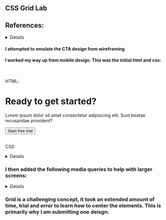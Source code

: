 ## CSS Grid Lab


## References:
<details>
(1) https://developer.mozilla.org/en-US/
 - Using media queries

(2) ChatGPT
- Checking syntax errors, asking for help in better understanding concepts of grid and media queries.

<br/>

</details>

#### I attempted to emulate the CTA design from wireframing

#### I worked my way up from mobile design. This was the initial html and css:


<br/>

HTML:

<body>
    <div id="h1"><h1>Ready to get started?</h1></div>
    <div id="p"><p>Lorem ipsum dolor sit amet consectetur adipisicing elit. Sunt beatae recusandae provident?</p></div>
    <div id="button"><button>Start free trial</button></div>
</body>
</html>

<br/>

CSS: 
<details>
body {
    display: grid;
    grid-template-columns: 1fr 1fr 1fr;
    grid-template-rows: 1fr 1fr 1fr;
    font-family: "Crimson Text", serif;
    font-weight: 400;
    font-style: normal;
}


#container-1 {
    display: grid;
    grid-area: 2/2;
}

#h1 {
    display: flex;
    justify-content: center;
    padding-right: 30px;
    grid-area: 2/2;
    /* padding-left: 20%; */
    padding: auto;
}

#p {
    grid-area: 3/2;
    /* font-size: */
    /* padding-left: 10%; */
    padding: auto;
}

#button {
    display: flex;
    justify-content: center;
    grid-area: 4/2;
    border-radius: 5px;
    width: 60%;
    length: 80%;
    padding-left: 10%;
    padding: auto;
}

button {
    /* padding-left:; */
    background-color: black;
    color: white;
    font-family: "Crimson Text", serif;
    font-weight: 100;
}
</details>


### I then added the following media queries to help with larger screens:

<details>

@media (min-width: 700px) {
        h1{
            padding-right: 10%;
        }

        p{
            display: flex;
            justify-content: center;
            padding-right: 10%;
        }
    }

</details>


### Grid is a challenging concept, it took an extended amount of time, trial and error to learn how to center the elements. This is primarily why I am submitting one deisgn.